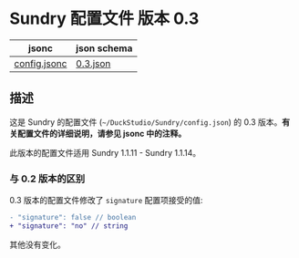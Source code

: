 # Sundry 配置文件 版本 0.3

| jsonc | json schema |
|-----|-----|
| [config.jsonc](config.jsonc) | [0.3.json](https://github.com/DuckDuckStudio/yazicbs.github.io/blob/main/Tools/Sundry/config/schema/0.3.json) |

## 描述
这是 Sundry 的配置文件 (`~/DuckStudio/Sundry/config.json`) 的 0.3 版本。**有关配置文件的详细说明，请参见 jsonc 中的注释。**  

此版本的配置文件适用 Sundry 1.1.11 - Sundry 1.1.14。

### 与 0.2 版本的区别
0.3 版本的配置文件修改了 `signature` 配置项接受的值:
```diff
- "signature": false // boolean
+ "signature": "no" // string
```

其他没有变化。  
